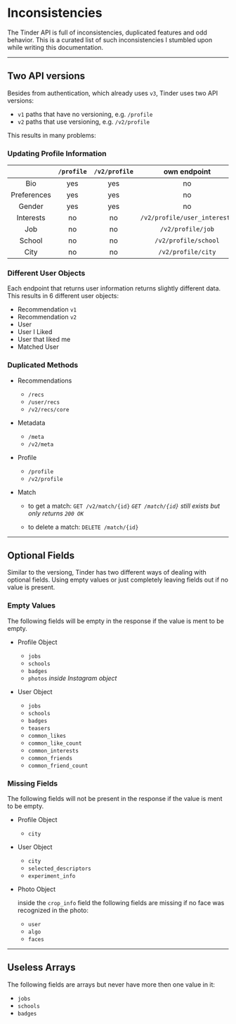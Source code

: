 # Inconsistencies

The Tinder API is full of inconsistencies, duplicated features and odd behavior. This is a curated list of such inconsistencies I stumbled upon while writing this documentation.

---

## Two API versions

Besides from authentication, which already uses `v3`, Tinder uses two API versions:

- `v1` paths that have no versioning, e.g. `/profile` 
- `v2` paths that use versioning, e.g. `/v2/profile`

This results in many problems: 

### Updating Profile Information


|             | `/profile` | `/v2/profile` |             own  endpoint      |
|:-----------:|:----------:|:---------------:|:----------------------------:|
|     Bio     |    yes     |     yes         |             no               |
| Preferences |    yes     |     yes         |             no               |
|    Gender   |    yes     |     yes         |             no               |
|  Interests  |    no      |     no          | `/v2/profile/user_interests` |
|     Job     |    no      |     no          |       `/v2/profile/job`      |
|    School   |    no      |     no          |     `/v2/profile/school`     |
|     City    |    no      |     no          |      `/v2/profile/city`      |


### Different User Objects

Each endpoint that returns user information returns slightly different data. This results in 6 different user objects: 

- Recommendation `v1`
- Recommendation `v2`
- User
- User I Liked
- User that liked me
- Matched User


### Duplicated Methods

- Recommendations
  - `/recs`
  - `/user/recs`
  - `/v2/recs/core`

- Metadata
  - `/meta`
  - `/v2/meta`

- Profile
  - `/profile`
  - `/v2/profile`

- Match
  - to get a match: `GET /v2/match/{id}` *`GET /match/{id}` still exists but only returns `200 OK`*

  - to delete a match: `DELETE /match/{id}` 

---

## Optional Fields

Similar to the versiong, Tinder has two different ways of dealing with optional fields. Using empty values or just completely leaving fields out if no value is present.

### Empty Values

The following fields will be empty in the response if the value is ment to be empty.

- Profile Object
  - `jobs`
  - `schools`
  - `badges`
  - `photos` *inside Instagram object*

- User Object
  - `jobs`
  - `schools`
  - `badges`
  - `teasers`
  - `common_likes`
  - `common_like_count`
  - `common_interests`
  - `common_friends`
  - `common_friend_count`

### Missing Fields

The following fields will not be present in the response if the value is ment to be empty.

- Profile Object
  - `city`

- User Object
  - `city`
  - `selected_descriptors`
  - `experiment_info`
  
- Photo Object 

  inside the `crop_info` field the following fields are missing if no face was recognized    in the photo:
    - `user`
    - `algo`
    - `faces`

---

## Useless Arrays

The following fields are arrays but never have more then one value in it:

- `jobs`
- `schools`
- `badges`
